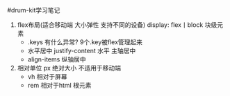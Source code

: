 #drum-kit学习笔记

1. flex布局(适合移动端 大小弹性 支持不同的设备)
    display: flex丨block
    块级元素 
    - .keys 有什么异常?
        9个.key被flex管理起来
    - 水平居中 justify-content 水平 主轴居中
    - align-items 纵轴居中
2. 相对单位
    px 绝对大小 不适用于移动端
    - vh 相对于屏幕
    - rem 相对于html 根元素
    